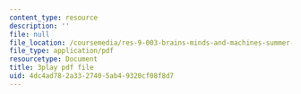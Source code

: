 ```yaml
---
content_type: resource
description: ''
file: null
file_location: /coursemedia/res-9-003-brains-minds-and-machines-summer-course-summer-2015/4dc4ad782a3327405ab49320cf08f8d7_rUqqquitfMQ.pdf
file_type: application/pdf
resourcetype: Document
title: 3play pdf file
uid: 4dc4ad78-2a33-2740-5ab4-9320cf08f8d7
---
```

